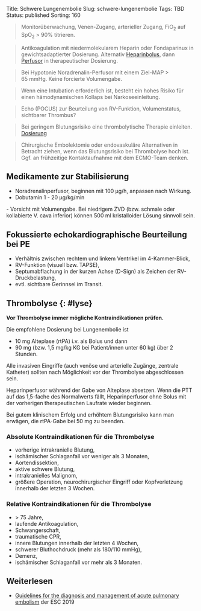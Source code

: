 Title: Schwere Lungenembolie
Slug: schwere-lungenembolie
Tags: TBD
Status: published
Sorting: 160

> Monitorüberwachung, Venen-Zugang, arterieller Zugang, FiO<sub>2</sub> auf SpO<sub>2</sub> > 90% titrieren.

> Antikoagulation mit niedermolekularem Heparin oder Fondaparinux in gewichtsadaptierter Dosierung. Alternativ [Heparinbolus]({filename}Heparin-Perfusor.md), dann [Perfusor]({filename}Heparin-Perfusor.md) in therapeutischer Dosierung.

> Bei Hypotonie Noradrenalin-Perfusor mit einem Ziel-MAP > 65&nbsp;mmHg. Keine forcierte Volumengabe.

> Wenn eine Intubation erforderlich ist, besteht ein hohes Risiko für einen hämodynamischen Kollaps bei Narkoseeinleitung.

> Echo (POCUS) zur Beurteilung von RV-Funktion, Volumenstatus, sichtbarer Thrombus?

> Bei geringem Blutungsrisiko eine thrombolytische Therapie einleiten.  [Dosierung](#lyse)

> Chirurgische Embolektomie oder endovaskuläre Alternativen in Betracht ziehen, wenn das Blutungsrisiko bei Thrombolyse hoch ist.<br>
    Ggf. an frühzeitige Kontaktaufnahme mit dem ECMO-Team denken.

## Medikamente zur Stabilisierung

- Noradrenalinperfusor, beginnen mit 100 µg/h, anpassen nach Wirkung.
- Dobutamin <a class="doselink"
    data-substanz="Dobutamin"
    data-dosierung="1" data-dosierung2="20">
    1 - 20&nbsp;µg/kg/min
</a>
- Vorsicht mit Volumengabe. Bei niedrigem ZVD (bzw. schmale oder kollabierte V. cava inferior) können 500 ml kristalloider Lösung sinnvoll sein.

## Fokussierte echokardiographische Beurteilung bei PE

- Verhältnis zwischen rechtem und linkem Ventrikel im 4-Kammer-Blick,
- RV-Funktion (visuell bzw. TAPSE),
- Septumabflachung in der kurzen Achse (D-Sign) als Zeichen der RV-Druckbelastung,
- evtl. sichtbare Gerinnsel im Transit.

## Thrombolyse {: #lyse}

**Vor Thrombolyse immer mögliche Kontraindikationen prüfen.**

Die empfohlene Dosierung bei Lungenembolie ist

- 10&nbsp;mg Alteplase (rtPA) i.v. als Bolus und dann
- 90 mg (bzw. 1,5 mg/kg KG bei Patient/innen unter 60 kg) über 2 Stunden.

Alle invasiven Eingriffe (auch venöse und arterielle Zugänge, zentrale Katheter) sollten nach Möglichkeit vor der Thrombolyse abgeschlossen sein.

Heparinperfusor während der Gabe von Alteplase absetzen. Wenn die PTT auf das 1,5-fache des Normalwerts fällt, Heparinperfusor ohne Bolus mit der vorherigen therapeutischen Laufrate wieder beginnen.

Bei gutem klinischem Erfolg und erhöhtem Blutungsrisiko kann man erwägen, die rtPA-Gabe bei 50&nbsp;mg zu beenden.

### Absolute Kontraindikationen für die Thrombolyse

- vorherige intrakranielle Blutung,
- ischämischer Schlaganfall vor weniger als 3 Monaten,
- Aortendissektion,
- aktive schwere Blutung,
- intrakranielles Malignom,
- größere Operation, neurochirurgischer Eingriff oder Kopfverletzung innerhalb der letzten 3 Wochen.

### Relative Kontraindikationen für die Thrombolyse

- &gt; 75 Jahre,
- laufende Antikoagulation,
- Schwangerschaft,
- traumatische CPR,
- innere Blutungen innerhalb der letzten 4 Wochen,
- schwerer Bluthochdruck (mehr als 180/110 mmHg),
- Demenz,
- ischämischer Schlaganfall vor mehr als 3 Monaten.

## Weiterlesen

- [Guidelines for the diagnosis and management of acute pulmonary embolism](https://doi.org/10.1093/eurheartj/ehz405) der ESC 2019
